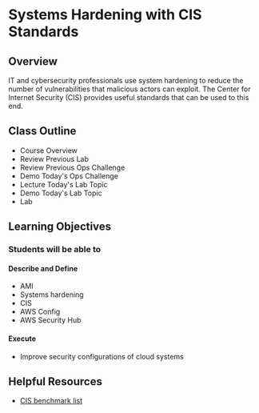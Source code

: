 # Systems Hardening with CIS Standards

## Overview

IT and cybersecurity professionals use system hardening to reduce the number of vulnerabilities that malicious actors can exploit. The Center for Internet Security (CIS) provides useful standards that can be used to this end.

## Class Outline

- Course Overview
- Review Previous Lab
- Review Previous Ops Challenge
- Demo Today's Ops Challenge
- Lecture Today's Lab Topic
- Demo Today's Lab Topic
- Lab

## Learning Objectives

### Students will be able to

#### Describe and Define

- AMI
- Systems hardening
- CIS
- AWS Config
- AWS Security Hub

#### Execute

- Improve security configurations of cloud systems

## Helpful Resources

- [CIS benchmark list](https://downloads.cisecurity.org/#/)
